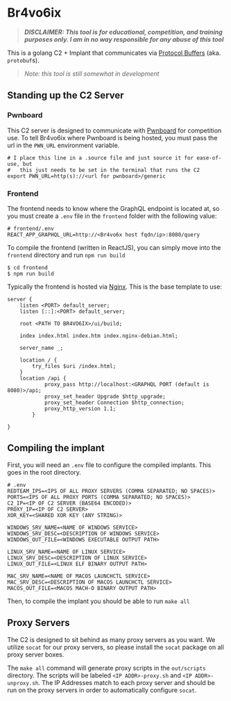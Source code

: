# Br4vo6ix

> **_DISCLAIMER: This tool is for educational, competition, and training purposes only. I am in no way responsible for any abuse of this tool_**

This is a golang C2 + Implant that communicates via [Protocol Buffers](https://developers.google.com/protocol-buffers) (aka. `protobuf`s).

> _Note: this tool is still somewhat in development_

## Standing up the C2 Server

### Pwnboard

This C2 server is designed to communicate with [Pwnboard](https://github.com/micahjmartin/pwnboard) for competition use. To tell Br4vo6ix where Pwnboard is being hosted, you must pass the url in the `PWN_URL` environment variable.

```shell
# I place this line in a .source file and just source it for ease-of-use, but
#   this just needs to be set in the terminal that runs the C2
export PWN_URL=http(s)://<url for pwnboard>/generic
```

### Frontend

The frontend needs to know where the GraphQL endpoint is located at, so you must create a `.env` file in the `frontend` folder with the following value:

```shell
# frontend/.env
REACT_APP_GRAPHQL_URL=http://<Br4vo6x host fqdn/ip>:8080/query
```

To compile the frontend (written in ReactJS), you can simply move into the `frontend` directory and run `npm run build`

```shell
$ cd frontend
$ npm run build
```

Typically the frontend is hosted via [Nginx](https://www.nginx.com/). This is the base template to use:

```
server {
    listen <PORT> default_server;
    listen [::]:<PORT> default_server;

    root <PATH TO BR4VO6IX>/ui/build;

    index index.html index.htm index.nginx-debian.html;

    server_name _;

    location / {
        try_files $uri /index.html;
    }
    location /api {
            proxy_pass http://localhost:<GRAPHQL PORT (default is 8080)>/api;
            proxy_set_header Upgrade $http_upgrade;
            proxy_set_header Connection $http_connection;
            proxy_http_version 1.1;
        }

}
```

## Compiling the implant

First, you will need an `.env` file to configure the compiled implants. This goes in the root directory.

```shell
# .env
REDTEAM_IPS=<IPS OF ALL PROXY SERVERS (COMMA SEPARATED; NO SPACES)>
PORTS=<IPS OF ALL PROXY PORTS (COMMA SEPARATED; NO SPACES)>
C2_IP=<IP OF C2 SERVER (BASE64 ENCODED)>
PROXY_IP=<IP OF C2 SERVER>
XOR_KEY=<SHARED XOR KEY (ANY STRING)>

WINDOWS_SRV_NAME=<NAME OF WINDOWS SERVICE>
WINDOWS_SRV_DESC=<DESCRIPTION OF WINDOWS SERVICE>
WINDOWS_OUT_FILE=<WINDOWS EXECUTABLE OUTPUT PATH>

LINUX_SRV_NAME=<NAME OF LINUX SERVICE>
LINUX_SRV_DESC=<DESCRIPTION OF LINUX SERVICE>
LINUX_OUT_FILE=<LINUX ELF BINARY OUTPUT PATH>

MAC_SRV_NAME=<NAME OF MACOS LAUNCHCTL SERVICE>
MAC_SRV_DESC=<DESCRIPTION OF MACOS LAUNCHCTL SERVICE>
MACOS_OUT_FILE=<MACOS MACH-O BINARY OUTPUT PATH>
```

Then, to compile the implant you should be able to run `make all`

## Proxy Servers

The C2 is designed to sit behind as many proxy servers as you want. We utilize `socat` for our proxy servers, so please install the `socat` package on all proxy server boxes.

The `make all` command will generate proxy scripts in the `out/scripts` directory. The scripts will be labeled `<IP ADDR>-proxy.sh` and `<IP ADDR>-unproxy.sh`. The IP Addresses match to each proxy server and should be run on the proxy servers in order to automatically configure `socat`.
